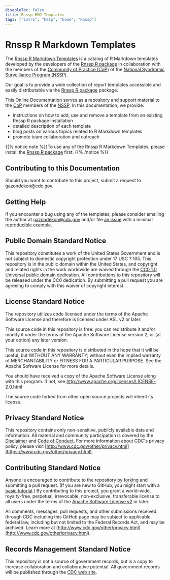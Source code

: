 ```yaml
---
disableToc: false
title: Rnssp RMD Templates
tags: ["intro", "help", "home", "Rnssp"] 
---
```


# Rnssp R Markdown Templates

The [Rnssp R Markdown Templates](https://github.com/CDCgov/Rnssp-rmd-templates) is a catalog of R Markdown templates developed by the developers of the [Rnssp R package](https://cdcgov.github.io/Rnssp/) in collaboration with the members of the [Community of Practice (CoP)](https://nsspcommunityofpractice.org/) of the [National Syndromic Surveillance Program (NSSP)](https://www.cdc.gov/nssp/index.html). 

Our goal is to provide a wide collection of report templates accessible and easily distributable via the [Rnssp R package](https://cdcgov.github.io/Rnssp/) package. 

This Online Documentation serves as a repository and support material to the [CoP](https://nsspcommunityofpractice.org/) members of the [NSSP](https://www.cdc.gov/nssp/index.html). In this documentation, we provide:

* instructions on how to add, use and remove a template from an existing Rnssp R package installation
* detailed description of each template
* blog posts on various topics related to R Markdown templates
* promote team collaboration and outreach


{{% notice note %}}To use any of the Rnssp R Markdown Templates, please install the  [Rnssp R package](https://cdcgov.github.io/Rnssp/) first.
{{% /notice %}}

## Contributing to this Documentation

Should you want to contribute to this project, submit a request to gazondekon@cdc.gov.

## Getting Help

If you encounter a bug using any of the templates, please consider emailing the author at gazondekon@cdc.gov and/or file [an issue](https://github.com/CDCgov/Rnssp-rmd-templates/issues) with a minimal reproducible example.

## Public Domain Standard Notice
This repository constitutes a work of the United States Government and is not
subject to domestic copyright protection under 17 USC ? 105. This repository is in
the public domain within the United States, and copyright and related rights in
the work worldwide are waived through the [CC0 1.0 Universal public domain dedication](https://creativecommons.org/publicdomain/zero/1.0/).
All contributions to this repository will be released under the CC0 dedication. By
submitting a pull request you are agreeing to comply with this waiver of
copyright interest.

## License Standard Notice
The repository utilizes code licensed under the terms of the Apache Software
License and therefore is licensed under ASL v2 or later.

This source code in this repository is free: you can redistribute it and/or modify it under
the terms of the Apache Software License version 2, or (at your option) any
later version.

This source code in this repository is distributed in the hope that it will be useful, but WITHOUT ANY
WARRANTY; without even the implied warranty of MERCHANTABILITY or FITNESS FOR A
PARTICULAR PURPOSE. See the Apache Software License for more details.

You should have received a copy of the Apache Software License along with this
program. If not, see http://www.apache.org/licenses/LICENSE-2.0.html

The source code forked from other open source projects will inherit its license.

## Privacy Standard Notice
This repository contains only non-sensitive, publicly available data and
information. All material and community participation is covered by the
[Disclaimer](https://github.com/CDCgov/template/blob/master/DISCLAIMER.md)
and [Code of Conduct](https://github.com/CDCgov/template/blob/master/code-of-conduct.md).
For more information about CDC's privacy policy, please visit [http://www.cdc.gov/other/privacy.html](https://www.cdc.gov/other/privacy.html).

## Contributing Standard Notice
Anyone is encouraged to contribute to the repository by [forking](https://help.github.com/articles/fork-a-repo)
and submitting a pull request. (If you are new to GitHub, you might start with a
[basic tutorial](https://help.github.com/articles/set-up-git).) By contributing
to this project, you grant a world-wide, royalty-free, perpetual, irrevocable,
non-exclusive, transferable license to all users under the terms of the
[Apache Software License v2](http://www.apache.org/licenses/LICENSE-2.0.html) or
later.

All comments, messages, pull requests, and other submissions received through
CDC including this GitHub page may be subject to applicable federal law, including but not limited to the Federal Records Act, and may be archived. Learn more at [http://www.cdc.gov/other/privacy.html](http://www.cdc.gov/other/privacy.html).

## Records Management Standard Notice
This repository is not a source of government records, but is a copy to increase
collaboration and collaborative potential. All government records will be
published through the [CDC web site](http://www.cdc.gov).
